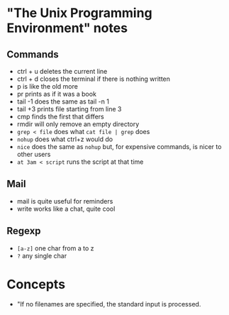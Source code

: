 # "The Unix Programming Environment" notes

## Commands

* ctrl + u deletes the current line
* ctrl + d closes the terminal if there is nothing written
* p is like the old more
* pr prints as if it was a book
* tail -1 does the same as tail -n 1
* tail +3 prints file starting from line 3
* cmp finds the first that differs
* rmdir will only remove an empty directory
* `grep < file` does what `cat file | grep` does
* `nohup` does what ctrl+z would do
* `nice` does the same as `nohup` but, for expensive commands, is nicer to other users
* `at 3am < script` runs the script at that time

## Mail

* mail is quite useful for reminders
* write works like a chat, quite cool

## Regexp

* `[a-z]` one char from a to z
* `?` any single char

# Concepts

* "If no filenames are specified, the standard input is processed.
